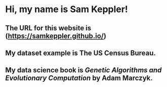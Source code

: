 # Hi, my name is Sam Keppler!
## The URL for this website is (https://samkeppler.github.io/)
## My dataset example is The US Census Bureau.
## My data science book is *Genetic Algorithms and Evolutionary Computation* by Adam Marczyk.
